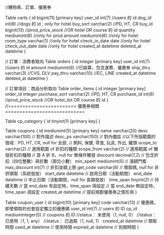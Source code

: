 //購物車、訂單、優惠券

Table carts {
  id             bigint(11) [primary key]
  user_id        int(7)       //users 的 id
  dog_id         int(8)       //dogs 的 id ; only for hotel
  buy_sort varchar(2)   //PD, HT, CR
  buy_id   bigint(13)   //prod_price_stock
                        //OR hotel OR course 的 id
  quantity       mediumint(6) //only for prod
  amount         mediumint(6) //only for hotel
  room_type      varchar(1)   //only for hotel
  check_in_date  date         //only for hotel
  check_out_date date         //only for hotel
  created_at     datetime
  deleted_at     datetime
}

// 訂單：消費者取向
Table orders {
  id           integer [primary key]
  user_id      int(7)        //users 的 id
  amount       mediumint(6)  //已結算，包含運費、優惠券
  ship_thru    varchar(3)    //CVS, DLV
  pay_thru     varchar(10)   //EC, LINE
  created_at   datetime
  deleted_at   datetime
}

// 訂單項目：商品分析取向
Table order_items {
  id            integer [primary key]
  order_id      integer
  purchase_sort varchar(2)   //PD, HT, CR
  purchase_id   int(9)       //prod_price_stock
                             //OR hotel_list OR course 的 id
}
//======================== 優惠券相關 ============================

Table cp_category {
  id tinyint(1) [primary key]
}

Table coupons {
  id           mediumint(5) [primary key]
  name         varchar(20)
  desc         varchar(100)   // 對外描述
  desc_ps      varchar(100)   // 對內備註
  //以下所指範圍的值域：PD, HT, CR, null for 全部,
  //                 飼料, 保健, 零食, 玩具, 外出, 罐頭
  scope_to     varchar(2)     // 適用範圍 of 折扣的種類
  scope_from   varchar(2)     // 適用範圍 of 觸發折扣的種類
                              // 買 A 折 B，null for 無條件觸發
  discount     decimal(7,2)   // 包含折扣（四位整數）與折數（兩位小數）
  min_spent    mediumint(5)   // 滿額門檻
  max_discount int(7)         // 折扣金額上限
  get_code     varchar(8)    // 領取碼, null for 非供領取（系統發放）
  start_date   datetime       // 啟用日期（活動期間）
  end_date     datetime       // 中止日期（活動期間，null for 長期發放）
  time_span    tinyint(2)     // 持續天數
  // 當 end_date 有設定時，time_span 得設定
  // 當 end_date 無設定時，time_span 須設定
  created_at   datetime       // 提前規劃優惠券之情形用
}

Table coupon_user {
  id       bigint(10) [primary key]
  code     varchar(13)       // 優惠碼，即使領取的也會設定獨立的優惠碼
  user_id  int(7)            // users 的 ID
  cp_id    mediuminteger(5)  // coupons 的 ID
  //status： 未使用（1, null, 0）
  //status： 已使用（1, 1,    any）
  //status： 已過期（1, null, 1）
  created_at   datetime      // 領取時間
  used_at   datetime         // 使用時間
  expired_at   datetime      // 到期時間
}